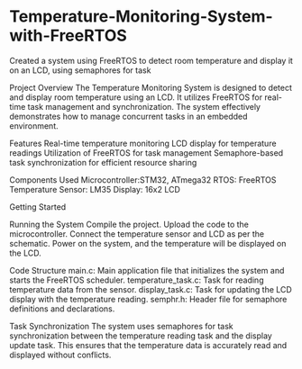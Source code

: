 # Temperature-Monitoring-System-with-FreeRTOS
Created a system using FreeRTOS to detect room temperature and display it on an LCD, using semaphores  for task



Project Overview
The Temperature Monitoring System is designed to detect and display room temperature using an LCD. It utilizes FreeRTOS for real-time task management and synchronization. The system effectively demonstrates how to manage concurrent tasks in an embedded environment.

Features
Real-time temperature monitoring
LCD display for temperature readings
Utilization of FreeRTOS for task management
Semaphore-based task synchronization for efficient resource sharing

Components Used
Microcontroller:STM32, ATmega32
RTOS: FreeRTOS
Temperature Sensor: LM35
Display: 16x2 LCD

Getting Started

Running the System
Compile the project.
Upload the code to the microcontroller.
Connect the temperature sensor and LCD as per the schematic.
Power on the system, and the temperature will be displayed on the LCD.

Code Structure
main.c: Main application file that initializes the system and starts the FreeRTOS scheduler.
temperature_task.c: Task for reading temperature data from the sensor.
display_task.c: Task for updating the LCD display with the temperature reading.
semphr.h: Header file for semaphore definitions and declarations.

Task Synchronization
The system uses semaphores for task synchronization between the temperature reading task and the display update task. This ensures that the temperature data is accurately read and displayed without conflicts.
